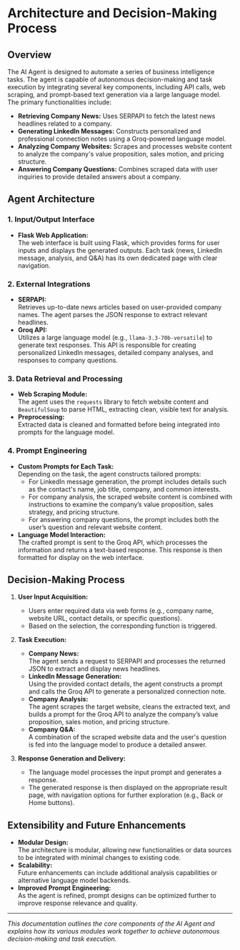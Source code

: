 # Architecture and Decision-Making Process

## Overview
The AI Agent is designed to automate a series of business intelligence tasks. The agent is capable of autonomous decision-making and task execution by integrating several key components, including API calls, web scraping, and prompt-based text generation via a large language model. The primary functionalities include:

- **Retrieving Company News:** Uses SERPAPI to fetch the latest news headlines related to a company.
- **Generating LinkedIn Messages:** Constructs personalized and professional connection notes using a Groq-powered language model.
- **Analyzing Company Websites:** Scrapes and processes website content to analyze the company's value proposition, sales motion, and pricing structure.
- **Answering Company Questions:** Combines scraped data with user inquiries to provide detailed answers about a company.

## Agent Architecture

### 1. Input/Output Interface
- **Flask Web Application:**  
  The web interface is built using Flask, which provides forms for user inputs and displays the generated outputs. Each task (news, LinkedIn message, analysis, and Q&A) has its own dedicated page with clear navigation.

### 2. External Integrations
- **SERPAPI:**  
  Retrieves up-to-date news articles based on user-provided company names. The agent parses the JSON response to extract relevant headlines.
- **Groq API:**  
  Utilizes a large language model (e.g., `llama-3.3-70b-versatile`) to generate text responses. This API is responsible for creating personalized LinkedIn messages, detailed company analyses, and responses to company questions.

### 3. Data Retrieval and Processing
- **Web Scraping Module:**  
  The agent uses the `requests` library to fetch website content and `BeautifulSoup` to parse HTML, extracting clean, visible text for analysis.
- **Preprocessing:**  
  Extracted data is cleaned and formatted before being integrated into prompts for the language model.

### 4. Prompt Engineering
- **Custom Prompts for Each Task:**  
  Depending on the task, the agent constructs tailored prompts:
  - For LinkedIn message generation, the prompt includes details such as the contact's name, job title, company, and common interests.
  - For company analysis, the scraped website content is combined with instructions to examine the company’s value proposition, sales strategy, and pricing structure.
  - For answering company questions, the prompt includes both the user’s question and relevant website content.
- **Language Model Interaction:**  
  The crafted prompt is sent to the Groq API, which processes the information and returns a text-based response. This response is then formatted for display on the web interface.

## Decision-Making Process

1. **User Input Acquisition:**
   - Users enter required data via web forms (e.g., company name, website URL, contact details, or specific questions).
   - Based on the selection, the corresponding function is triggered.

2. **Task Execution:**
   - **Company News:**  
     The agent sends a request to SERPAPI and processes the returned JSON to extract and display news headlines.
   - **LinkedIn Message Generation:**  
     Using the provided contact details, the agent constructs a prompt and calls the Groq API to generate a personalized connection note.
   - **Company Analysis:**  
     The agent scrapes the target website, cleans the extracted text, and builds a prompt for the Groq API to analyze the company’s value proposition, sales motion, and pricing structure.
   - **Company Q&A:**  
     A combination of the scraped website data and the user's question is fed into the language model to produce a detailed answer.

3. **Response Generation and Delivery:**
   - The language model processes the input prompt and generates a response.
   - The generated response is then displayed on the appropriate result page, with navigation options for further exploration (e.g., Back or Home buttons).

## Extensibility and Future Enhancements
- **Modular Design:**  
  The architecture is modular, allowing new functionalities or data sources to be integrated with minimal changes to existing code.
- **Scalability:**  
  Future enhancements can include additional analysis capabilities or alternative language model backends.
- **Improved Prompt Engineering:**  
  As the agent is refined, prompt designs can be optimized further to improve response relevance and quality.

---

*This documentation outlines the core components of the AI Agent and explains how its various modules work together to achieve autonomous decision-making and task execution.*
